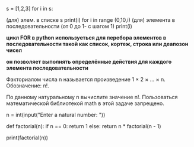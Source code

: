 s = [1,2,3]
for i in s:

(для) элем. в списке s
	print(i)
for i in range (0,10,i)
(для) элемента в последовательности (от 0 до 1- с шагом 1)
	print(i)





**цикл FOR в python используеться для перебора элементов в последовательности такой как список, кортеж, строка или деапозон чисел** 

**он позволяет выполнять определённые действия для каждого элемента последовательности**










Факториалом числа n называется произведение 1 × 2 × ... × n. Обозначение: n!.

По данному натуральному n вычислите значение n!. Пользоваться математической библиотекой math в этой задаче запрещено.

n = int(input("Enter a natural number: "))

def factorial(n):
    if n == 0:
        return 1
    else:
        return n * factorial(n - 1)

print(factorial(n))

